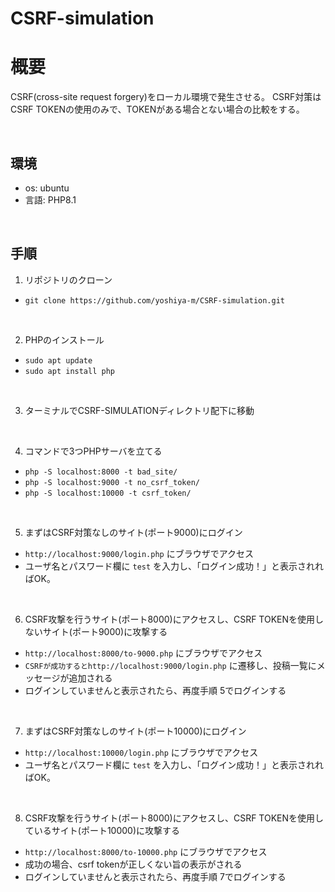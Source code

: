 # CSRF-simulation

# 概要
CSRF(cross-site request forgery)をローカル環境で発生させる。
CSRF対策はCSRF TOKENの使用のみで、TOKENがある場合とない場合の比較をする。


<br>

## 環境
- os: ubuntu
- 言語: PHP8.1
<br>

## 手順
1. リポジトリのクローン
 - `git clone https://github.com/yoshiya-m/CSRF-simulation.git`
<br>

2. PHPのインストール
 - `sudo apt update`
 - `sudo apt install php`
<br>

3. ターミナルでCSRF-SIMULATIONディレクトリ配下に移動
<br>

4. コマンドで3つPHPサーバを立てる
 - `php -S localhost:8000 -t bad_site/`
 - `php -S localhost:9000 -t no_csrf_token/`
 - `php -S localhost:10000 -t csrf_token/`
<br>

5. まずはCSRF対策なしのサイト(ポート9000)にログイン
 - `http://localhost:9000/login.php` にブラウザでアクセス
 - ユーザ名とパスワード欄に `test` を入力し、「ログイン成功！」と表示されればOK。
<br>

6. CSRF攻撃を行うサイト(ポート8000)にアクセスし、CSRF TOKENを使用しないサイト(ポート9000)に攻撃する
 - `http://localhost:8000/to-9000.php` にブラウザでアクセス
 - `CSRFが成功するとhttp://localhost:9000/login.php` に遷移し、投稿一覧にメッセージが追加される
 - ログインしていませんと表示されたら、再度手順 5でログインする
<br>

7. まずはCSRF対策なしのサイト(ポート10000)にログイン
 - `http://localhost:10000/login.php` にブラウザでアクセス
 - ユーザ名とパスワード欄に `test` を入力し、「ログイン成功！」と表示されればOK。
<br>

8. CSRF攻撃を行うサイト(ポート8000)にアクセスし、CSRF TOKENを使用しているサイト(ポート10000)に攻撃する
 - `http://localhost:8000/to-10000.php` にブラウザでアクセス
 - 成功の場合、csrf tokenが正しくない旨の表示がされる
 - ログインしていませんと表示されたら、再度手順 7でログインする




